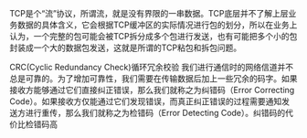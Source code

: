 TCP是个“流”协议，所谓流，就是没有界限的一串数据。TCP底层并不了解上层业务数据的具体含义，它会根据TCP缓冲区的实际情况进行包的划分，所以在业务上认为，一个完整的包可能会被TCP拆分成多个包进行发送，也有可能把多个小的包封装成一个大的数据包发送，这就是所谓的TCP粘包和拆包问题。

CRC(Cyclic Redundancy Check)循环冗余校验
我们进行通信时的网络信道并不总是可靠的。为了增加可靠性，我们需要在传输数据后加上一些冗余的码字。如果接收方能够通过它们直接纠正错误，那么我们就称之为纠错码（Error Correcting Code）。如果接收方仅能通过它们发现错误，而真正纠正错误的过程需要通知发送方进行重传，那么我们就称之为检错码（Error Detecting Code）。纠错码的代价比检错码高
